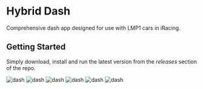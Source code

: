 # Hybrid Dash

Comprehensive dash app designed for use with LMP1 cars in iRacing.

## Getting Started

Simply download, install and run the latest version from the *releases* section of the repo.

![dash](https://i.imgur.com/rxHFhy7.png)
![dash](https://i.imgur.com/d5rlwtG.png)
![dash](https://i.imgur.com/qh3eUGF.png)
![dash](https://i.imgur.com/7hK9kbD.png)
![dash](https://i.imgur.com/swBNxqw.png)
![dash](https://i.imgur.com/9mXyciU.png)
